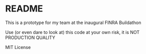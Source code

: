 # README

This is a prototype for my team at the inaugural FINRA Buildathon

Use (or even dare to look at) this code at your own risk, it is NOT PRODUCTION QUALITY

MIT License

